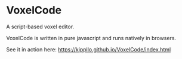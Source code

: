 # VoxelCode
A script-based voxel editor.

VoxelCode is written in pure javascript and runs natively in browsers.

See it in action here: https://kippllo.github.io/VoxelCode/index.html
